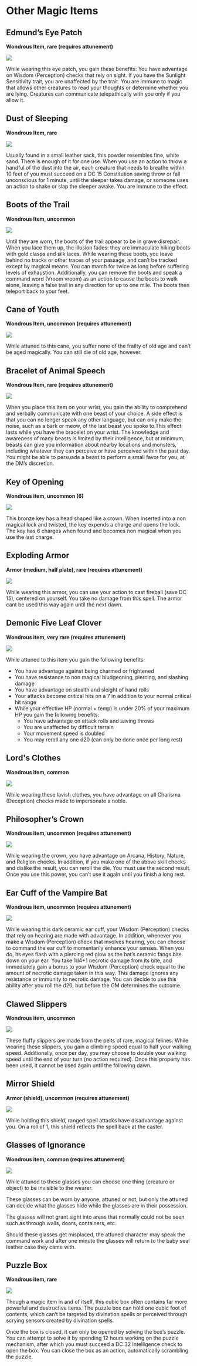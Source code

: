 # Other Magic Items

## Edmund’s Eye Patch
**Wondrous Item, rare (requires attunement)**

<div class="imgoverflow">
<img class="leftimg smallimg" src="../../assets/eyepatch.png"/>

While wearing this eye patch, you gain these benefits:
You have advantage on Wisdom (Perception) checks that rely on sight.
If you have the Sunlight Sensitivity trait, you are unaffected by the trait.
You are immune to magic that allows other creatures to read your thoughts or determine whether you are lying. Creatures can communicate telepathically with you only if you allow it.
</div>

## Dust of Sleeping
**Wondrous Item, rare**

<div class="imgoverflow">
<img class="leftimg smallimg" src="../../assets/sleepdust.png"/>

Usually found in a small leather sack, this powder resembles fine, white sand. There is enough of it for one use. When you use an action to throw a handful of the dust into the air, each creature that needs to breathe within 10 feet of you must succeed on a DC 15 Constitution saving throw or fall unconscious for 1 minute, until the sleeper takes damage, or someone uses an action to shake or slap the sleeper awake. You are immune to the effect.
</div>

## Boots of the Trail
**Wondrous Item, uncommon**

<div class="imgoverflow">
<img class="leftimg smallimg" src="../../assets/trailboots.png"/>

Until they are worn, the boots of the trail appear to be in grave disrepair. When you lace them up, the illusion fades: they are immaculate hiking boots with gold clasps and silk laces. While wearing these boots, you leave behind no tracks or other traces of your passage, and can’t be tracked except by magical means. You can march for twice as long before suffering levels of exhaustion.
Additionally, you can remove the boots and speak a command word (Vroom vroom) as an action to cause the boots to walk alone, leaving a false trail in any direction for up to one mile. The boots then teleport back to your feet.
</div>

## Cane of Youth
**Wondrous Item, uncommon (requires attunement)**

<div class="imgoverflow">
<img class="leftimg smallimg" src="../../assets/youthcane.png"/>

While attuned to this cane, you suffer none of the frailty of old age and can’t be aged magically. You can still die of old age, however.
</div>

## Bracelet of Animal Speech
**Wondrous Item, rare (requires attunement)**

<div class="imgoverflow">
<img class="leftimg smallimg" src="../../assets/animalbracelet.png"/>

When you place this item on your wrist, you gain the ability to comprehend and verbally communicate with one beast of your choice. A side effect is that you can no longer speak any other language, but can only make the noise, such as a bark or meow, of the last beast you spoke to.This effect lasts while you have the bracelet on your wrist.
The knowledge and awareness of many beasts is limited by their intelligence, but at minimum, beasts can give you information about nearby locations and monsters, including whatever they can perceive or have perceived within the past day. You might be able to persuade a beast to perform a small favor for you, at the DM’s discretion.
</div>

## Key of Opening
**Wondrous item, uncommon (6)**

<div class="imgoverflow">
<img class="leftimg smallimg" src="../../assets/openingkey.png"/>

This bronze key has a head shaped like a crown. When inserted into a non magical lock and twisted, the key expends a charge and opens the lock. The key has 6 charges when found and becomes non magical when you use the last charge.
</div>

## Exploding Armor
**Armor (medium, half plate), rare (requires attunement)**

<div class="imgoverflow">
<img class="leftimg smallimg" src="../../assets/explodingarmor.png"/>

While wearing this armor, you can use your action to cast fireball (save DC 15), centered on yourself. You take no damage from this spell. The armor cant be used this way again until the next dawn.
</div>

## Demonic Five Leaf Clover
**Wondrous item, very rare (requires attunement)**

<div class="imgoverflow">
<img class="leftimg smallimg" src="../../assets/fiveleaf.png"/>

While attuned to this item you gain the following benefits:
<ul>
<li>
You have advantage against being charmed or frightened
</li>
<li>
You have resistance to non magical bludgeoning, piercing, and slashing damage
</li>
<li>
You have advantage on stealth and sleight of hand rolls
</li>
<li>
Your attacks become critical hits on a 7 in addition to your normal critical hit range
</li>
<li>
While your effective HP (normal + temp) is under 20% of your maximum HP you gain the following benefits:
<ul>
<li>You have advantage on attack rolls and saving throws</li>
<li>You are unaffected by difficult terrain</li>
<li>Your movement speed is doubled</li>
<li>You may reroll any one d20 (can only be done once per long rest)</li>
</ul>
</li>
</ul>
</div>

## Lord's Clothes
**Wondrous item, common**

<div class="imgoverflow">
<img class="leftimg smallimg" src="../../assets/lordclothes.png"/>

While wearing these lavish clothes, you have advantage on all Charisma (Deception) checks made to impersonate a noble.
</div>

## Philosopher’s Crown
**Wondrous item, uncommon (requires attunement)**

<div class="imgoverflow">
<img class="leftimg smallimg" src="../../assets/philocrown.png"/>

While wearing the crown, you have advantage on Arcana, History, Nature, and Religion checks. In addition, if you make one of the above skill checks and dislike the result, you can reroll the die. You must use the second result. Once you use this power, you can’t use it again until you finish a long rest.
</div>

## Ear Cuff of the Vampire Bat
**Wondrous item, uncommon (requires attunement)**

<div class="imgoverflow">
<img class="leftimg smallimg" src="../../assets/vampirecuff.png"/>

While wearing this dark ceramic ear cuff, your Wisdom (Perception) checks that rely on hearing are made with advantage. In addition, whenever you make a Wisdom (Perception) check that involves hearing, you can choose to command the ear cuff to momentarily enhance your senses. When you do, its eyes flash with a piercing red glow as the bat’s ceramic fangs bite down on your ear. You take 1d4+1 necrotic damage from its bite, and immediately gain a bonus to your Wisdom (Perception) check equal to the amount of necrotic damage taken in this way. This damage ignores any resistance or immunity to necrotic damage. You can decide to use this ability after you roll the d20, but before the GM determines the outcome.

</div>

## Clawed Slippers
**Wondrous item, uncommon**

<div class="imgoverflow">
<img class="leftimg smallimg" src="../../assets/clawedslippers.png"/>

These fluffy slippers are made from the pelts of rare, magical felines. While wearing these slippers, you gain a climbing speed equal to half your walking speed. Additionally, once per day, you may choose to double your walking speed until the end of your turn (no action required). Once this property has been used, it cannot be used again until the following dawn.

</div>

## Mirror Shield
**Armor (shield), uncommon (requires attunement)**

<div class="imgoverflow">
<img class="leftimg smallimg" src="../../assets/mirrorshield.png"/>

While holding this shield, ranged spell attacks have disadvantage against you. On a roll of 1, this shield reflects the spell back at the caster.
</div>

## Glasses of Ignorance
**Wondrous item, common (requires attunement)**

<div class="imgoverflow">
<img class="leftimg smallimg" src="../../assets/invisglasses.png"/>

<p>
While attuned to these glasses you can choose one thing (creature or object) to be invisible to the wearer.
</p>

<p>
These glasses can be worn by anyone, attuned or not, but only the attuned can decide what the glasses hide while the glasses are in their possession.
</p>

<p>
The glasses will not grant sight into areas that normally could not be seen such as through walls, doors, containers, etc.
</p>

<p>
Should these glasses get misplaced, the attuned character may speak the command work and after one minute the glasses will return to the baby seal leather case they came with.
</p>
</div>

## Puzzle Box
**Wondrous item, rare**

<div class="imgoverflow">
<img class="leftimg smallimg" src="../../assets/puzzlebox.png"/>

<p>
Though a magic item in and of itself, this cubic box often contains far more powerful and destructive items. The puzzle box can hold one cubic foot of contents, which can’t be targeted by divination spells or perceived through scrying sensors created by divination spells.
</p>
<p>
Once the box is closed, it can only be opened by solving the box’s puzzle. You can attempt to solve it by spending 12 hours working on the puzzle mechanism, after which you must succeed a DC 32 Intelligence check to open the box. You can close the box as an action, automatically scrambling the puzzle.
</p>

</div>

